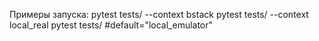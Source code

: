 Примеры запуска: 
pytest tests/ --context bstack
pytest tests/ --context local_real
pytest tests/ #default="local_emulator"
